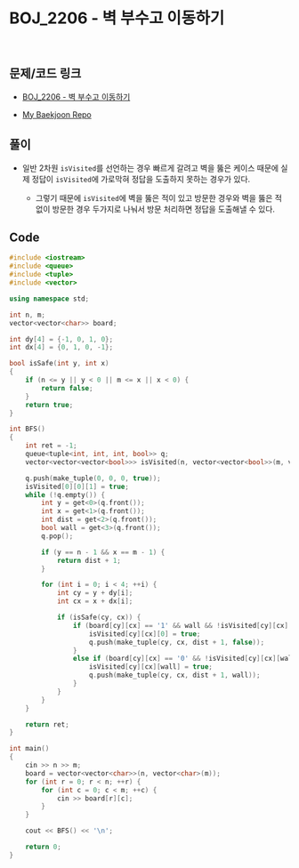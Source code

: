 # BOJ_2206 - 벽 부수고 이동하기

&nbsp;

## 문제/코드 링크

- [BOJ_2206 - 벽 부수고 이동하기](https://www.acmicpc.net/problem/2206)

- [My Baekjoon Repo](https://github.com/Meantint/Baekjoon)

## 풀이

- 일반 2차원 `isVisited`를 선언하는 경우 빠르게 갈려고 벽을 뚫은 케이스 때문에 실제 정답이 `isVisited`에 가로막혀 정답을 도출하지 못하는 경우가 있다.

  - 그렇기 때문에 `isVisited`에 벽을 뚫은 적이 있고 방문한 경우와 벽을 뚫은 적 없이 방문한 경우 두가지로 나눠서 방문 처리하면 정답을 도출해낼 수 있다.

## Code

```cpp
#include <iostream>
#include <queue>
#include <tuple>
#include <vector>

using namespace std;

int n, m;
vector<vector<char>> board;

int dy[4] = {-1, 0, 1, 0};
int dx[4] = {0, 1, 0, -1};

bool isSafe(int y, int x)
{
    if (n <= y || y < 0 || m <= x || x < 0) {
        return false;
    }
    return true;
}

int BFS()
{
    int ret = -1;
    queue<tuple<int, int, int, bool>> q;
    vector<vector<vector<bool>>> isVisited(n, vector<vector<bool>>(m, vector<bool>(2, false)));

    q.push(make_tuple(0, 0, 0, true));
    isVisited[0][0][1] = true;
    while (!q.empty()) {
        int y = get<0>(q.front());
        int x = get<1>(q.front());
        int dist = get<2>(q.front());
        bool wall = get<3>(q.front());
        q.pop();

        if (y == n - 1 && x == m - 1) {
            return dist + 1;
        }

        for (int i = 0; i < 4; ++i) {
            int cy = y + dy[i];
            int cx = x + dx[i];

            if (isSafe(cy, cx)) {
                if (board[cy][cx] == '1' && wall && !isVisited[cy][cx][0]) {
                    isVisited[cy][cx][0] = true;
                    q.push(make_tuple(cy, cx, dist + 1, false));
                }
                else if (board[cy][cx] == '0' && !isVisited[cy][cx][wall]) {
                    isVisited[cy][cx][wall] = true;
                    q.push(make_tuple(cy, cx, dist + 1, wall));
                }
            }
        }
    }

    return ret;
}

int main()
{
    cin >> n >> m;
    board = vector<vector<char>>(n, vector<char>(m));
    for (int r = 0; r < n; ++r) {
        for (int c = 0; c < m; ++c) {
            cin >> board[r][c];
        }
    }

    cout << BFS() << '\n';

    return 0;
}
```
